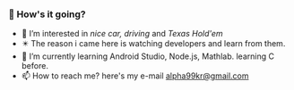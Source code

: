 <h3>👋 How's it going?</h3>

- 👀 I’m interested in <i>nice car, driving</i> and <i>Texas Hold'em</i>
- ✴️ The reason i came here is watching developers and learn from them.
- 🌱 I’m currently learning Android Studio, Node.js, Mathlab. learning C before.
- 📫 How to reach me? here's my e-mail <a href="#" style='text-decoration: underline'>alpha99kr@gmail.com</a>

<!---
JinPajama/JinPajama is a ✨ special ✨ repository because its `README.md` (this file) appears on your GitHub profile.
You can click the Preview link to take a look at your changes.
--->
